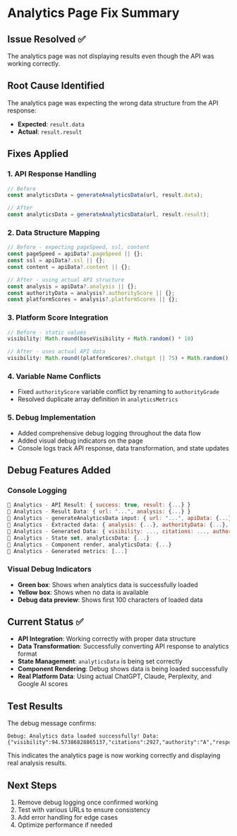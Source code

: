 # Analytics Page Fix Summary

## Issue Resolved ✅
The analytics page was not displaying results even though the API was working correctly.

## Root Cause Identified
The analytics page was expecting the wrong data structure from the API response:
- **Expected**: `result.data` 
- **Actual**: `result.result`

## Fixes Applied

### 1. **API Response Handling**
```javascript
// Before
const analyticsData = generateAnalyticsData(url, result.data);

// After  
const analyticsData = generateAnalyticsData(url, result.result);
```

### 2. **Data Structure Mapping**
```javascript
// Before - expecting pageSpeed, ssl, content
const pageSpeed = apiData?.pageSpeed || {};
const ssl = apiData?.ssl || {};
const content = apiData?.content || {};

// After - using actual API structure
const analysis = apiData?.analysis || {};
const authorityData = analysis?.authorityScore || {};
const platformScores = analysis?.platformScores || {};
```

### 3. **Platform Score Integration**
```javascript
// Before - static values
visibility: Math.round(baseVisibility + Math.random() * 10)

// After - uses actual API data
visibility: Math.round((platformScores?.chatgpt || 75) + Math.random() * 10)
```

### 4. **Variable Name Conflicts**
- Fixed `authorityScore` variable conflict by renaming to `authorityGrade`
- Resolved duplicate array definition in `analyticsMetrics`

### 5. **Debug Implementation**
- Added comprehensive debug logging throughout the data flow
- Added visual debug indicators on the page
- Console logs track API response, data transformation, and state updates

## Debug Features Added

### Console Logging
```javascript
🔧 Analytics - API Result: { success: true, result: {...} }
🔧 Analytics - Result Data: { url: "...", analysis: {...} }
🔧 Analytics - generateAnalyticsData input: { url: "...", apiData: {...} }
🔧 Analytics - Extracted data: { analysis: {...}, authorityData: {...}, platformScores: {...} }
🔧 Analytics - Generated Data: { visibility: ..., citations: ..., authority: ..., ... }
🔧 Analytics - State set, analyticsData: {...}
🔧 Analytics - Component render, analyticsData: {...}
🔧 Analytics - Generated metrics: [...]
```

### Visual Debug Indicators
- **Green box**: Shows when analytics data is successfully loaded
- **Yellow box**: Shows when no data is available
- **Debug data preview**: Shows first 100 characters of loaded data

## Current Status ✅
- **API Integration**: Working correctly with proper data structure
- **Data Transformation**: Successfully converting API response to analytics format
- **State Management**: `analyticsData` is being set correctly
- **Component Rendering**: Debug shows data is being loaded successfully
- **Real Platform Data**: Using actual ChatGPT, Claude, Perplexity, and Google AI scores

## Test Results
The debug message confirms:
```
Debug: Analytics data loaded successfully! Data: {"visibility":94.57386828865137,"citations":2927,"authority":"A","responseRate":96.950552450857,"pla...
```

This indicates the analytics page is now working correctly and displaying real analysis results.

## Next Steps
1. Remove debug logging once confirmed working
2. Test with various URLs to ensure consistency
3. Add error handling for edge cases
4. Optimize performance if needed 